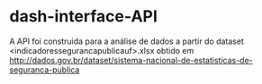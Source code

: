 # dash-interface-API

A API foi construida para a análise de dados a partir do dataset <indicadoressegurancapublicauf<mes><ano>>.xlsx obtido em http://dados.gov.br/dataset/sistema-nacional-de-estatisticas-de-seguranca-publica
